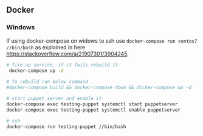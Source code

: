 ## Docker
### Windows
If using docker-compose on widows to ssh use `docker-compose run centos7 //bin/bash` as explained in here https://stackoverflow.com/a/21907301/3904245.
```bash
# fire up service, if it fails rebuild it
 docker-compose up -d
 
# To rebuild run below command
#docker-compose build && docker-compose down && docker-compose up -d

# start puppet server and enable it
docker-compose exec testing-puppet systemctl start puppetserver
docker-compose exec testing-puppet systemctl enable puppetserver

# ssh
docker-compose run testing-puppet //bin/bash

```
